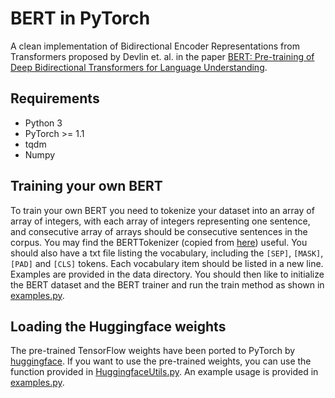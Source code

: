 # BERT in PyTorch
A clean implementation of Bidirectional Encoder Representations from Transformers proposed by Devlin et. al. in the paper [
BERT: Pre-training of Deep Bidirectional Transformers for Language Understanding](https://arxiv.org/abs/1810.04805).

## Requirements
- Python 3
- PyTorch >= 1.1
- tqdm
- Numpy

## Training your own BERT

To train your own BERT you need to tokenize your dataset into an array of array of integers, with each array of integers representing one sentence, and consecutive array of arrays should be consecutive sentences in the corpus. You may find the BERTTokenizer (copied from [here](https://github.com/google-research/bert)) useful. You should also have a txt file listing the vocabulary, including the `[SEP]`, `[MASK]`, `[PAD]` and `[CLS]` tokens. Each vocabulary item should be listed in a new line. Examples are provided in the data directory. You should then like to initialize the BERT dataset and the BERT trainer and run the train method as shown in [examples.py](./src/examples.py).

## Loading the Huggingface weights

The pre-trained TensorFlow weights have been ported to PyTorch by [huggingface](https://github.com/huggingface/transformers). If you want to use the pre-trained weights, you can use the function provided in [HuggingfaceUtils.py](./src/BERT/utils/HuggingfaceUtils.py). An example usage is provided in [examples.py](./src/examples.py).

